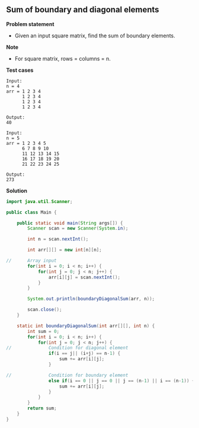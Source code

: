 ## Sum of boundary and diagonal elements

**Problem statement**

- Given an input square matrix, find the sum of boundary elements.

**Note**

- For square matrix, rows = columns = n.

**Test cases**

```
Input:
n = 4
arr = 1 2 3 4
      1 2 3 4
      1 2 3 4
      1 2 3 4

Output:
40

Input:
n = 5
arr = 1 2 3 4 5
      6 7 8 9 10
      11 12 13 14 15
      16 17 18 19 20
      21 22 23 24 25

Output:
273
```

**Solution**

```java
import java.util.Scanner;

public class Main {

	public static void main(String args[]) {
		Scanner scan = new Scanner(System.in);

		int n = scan.nextInt();

		int arr[][] = new int[n][n];

//		Array input
		for(int i = 0; i < n; i++) {
			for(int j = 0; j < n; j++) {
				arr[i][j] = scan.nextInt();
			}
		}

		System.out.println(boundaryDiagonalSum(arr, n));

		scan.close();
	}

	static int boundaryDiagonalSum(int arr[][], int n) {
		int sum = 0;
		for(int i = 0; i < n; i++) {
			for(int j = 0; j < n; j++) {
//				Condition for diagonal element
				if(i == j|| (i+j) == n-1) {
					sum += arr[i][j];
				}

//				Condition for boundary element
				else if(i == 0 || j == 0 || j == (n-1) || i == (n-1)) {
					sum += arr[i][j];
				}
			}
		}
		return sum;
	}
}
```
